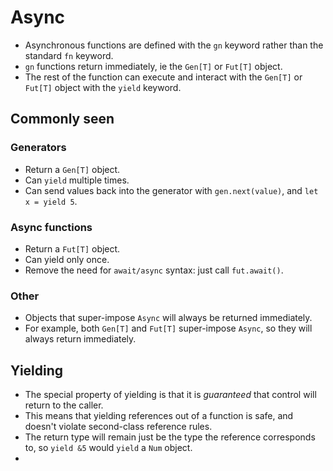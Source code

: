 # Async
- Asynchronous functions are defined with the `gn` keyword rather than the standard `fn` keyword.
- `gn` functions return immediately, ie the `Gen[T]` or `Fut[T]` object.
- The rest of the function can execute and interact with the `Gen[T]` or `Fut[T]` object with the `yield` keyword.

## Commonly seen
### Generators
- Return a `Gen[T]` object.
- Can `yield` multiple times.
- Can send values back into the generator with `gen.next(value)`, and `let x = yield 5`.

### Async functions
- Return a `Fut[T]` object.
- Can yield only once.
- Remove the need for `await/async` syntax: just call `fut.await()`.

### Other
- Objects that super-impose `Async` will always be returned immediately.
- For example, both `Gen[T]` and `Fut[T]` super-impose `Async`, so they will always return immediately.

## Yielding
- The special property of yielding is that it is *guaranteed* that control will return to the caller.
- This means that yielding references out of a function is safe, and doesn't violate second-class reference rules.
- The return type will remain just be the type the reference corresponds to, so `yield &5` would `yield` a `Num` object.
- 
